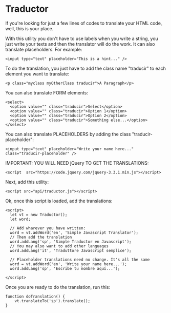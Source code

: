 # Traductor

If you're looking for just a few lines of codes to translate your HTML code, well, this is your place.

With this utility you don't have to use labels when you write a string, you just write your texts and then the translator will do the work.
It can also translate placeholders. For example: 
```
<input type="text" placeholder="This is a hint..." />
```

To do the translation, you just have to add the class name "traducir" to each element you want to translate:
```
<p class="myclass myOtherClass traducir">A Paragraph</p>
```

You can also translate FORM elements:
```
<select>
  <option value="" class="traducir">Select</option>
  <option value="" class="traducir">Option 1</option>
  <option value="" class="traducir">Option 2</option>
  <option value="" class="traducir">Something else...</option>
</select>
```

You can also translate PLACEHOLDERS by adding the class "traducir-placeholder":
```
<input type="text" placeholder="Write your name here..." class="traducir-placeholder" />
```
IMPORTANT: YOU WILL NEED jQuery TO GET THE TRANSLATIONS:
```
<script  src="https://code.jquery.com/jquery-3.3.1.min.js"></script>
```

Next, add this utility:
```
<script src="api/traductor.js"></script>
```

Ok, once this script is loaded, add the translations:
```
<script>
  let vt = new Traductor();
  let word;
  
  // Add wharever you have written:
  word = vt.addWord('en', 'Simple Javascript Translator');
  // Then add the translation
  word.addLang('sp', 'Simple Traductor en Javascript');
  // You may also want to add other languages
  word.addLang('it', 'Traduttore Javascript semplice');
  
  // Placeholder translations need no change. It's all the same
  word = vt.addWord('en', 'Write your name here...'); 
  word.addLang('sp', 'Escribe tu nombre aquí...');
  
</script>
```

Once you are ready to do the translation, run this:
```
function doTranslation() {
    vt.translateTo('sp').translate();
}
```


